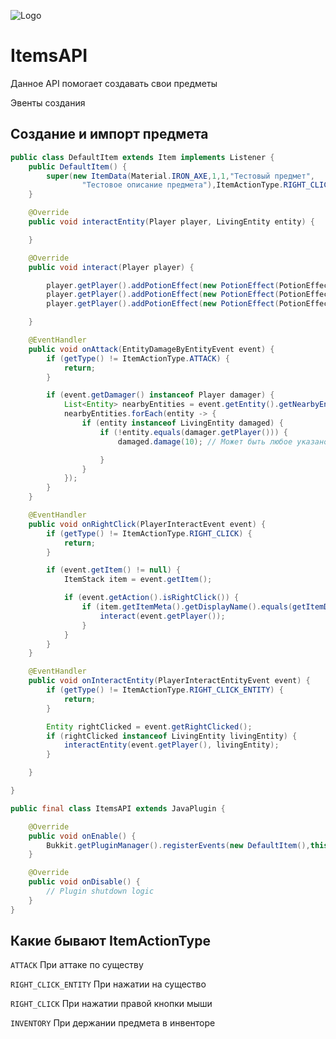 
![Logo](https://media.discordapp.net/attachments/1060479151389282354/1247495745464963072/image.png?ex=66603c73&is=665eeaf3&hm=bba58ee5595d8470df24f5e2259e8fee75bf92500ebf653f40f56ad50befdb15&=&format=webp&quality=lossless)


# ItemsAPI 

Данное API помогает создавать свои предметы

Эвенты создания




## Создание и импорт предмета

```java
public class DefaultItem extends Item implements Listener {
    public DefaultItem() {
        super(new ItemData(Material.IRON_AXE,1,1,"Тестовый предмет",
                "Тестовое описание предмета"),ItemActionType.RIGHT_CLICK);
    }

    @Override
    public void interactEntity(Player player, LivingEntity entity) {

    }

    @Override
    public void interact(Player player) {

        player.getPlayer().addPotionEffect(new PotionEffect(PotionEffectType.RESISTANCE,120,5));
        player.getPlayer().addPotionEffect(new PotionEffect(PotionEffectType.REGENERATION,120,5));
        player.getPlayer().addPotionEffect(new PotionEffect(PotionEffectType.ABSORPTION,120,3));

    }

    @EventHandler
    public void onAttack(EntityDamageByEntityEvent event) {
        if (getType() != ItemActionType.ATTACK) {
            return;
        }

        if (event.getDamager() instanceof Player damager) {
            List<Entity> nearbyEntities = event.getEntity().getNearbyEntities(2, 2, 2);
            nearbyEntities.forEach(entity -> {
                if (entity instanceof LivingEntity damaged) {
                    if (!entity.equals(damager.getPlayer())) {
                        damaged.damage(10); // Может быть любое указаное число

                    }
                }
            });
        }
    }

    @EventHandler
    public void onRightClick(PlayerInteractEvent event) {
        if (getType() != ItemActionType.RIGHT_CLICK) {
            return;
        }

        if (event.getItem() != null) {
            ItemStack item = event.getItem();

            if (event.getAction().isRightClick()) {
                if (item.getItemMeta().getDisplayName().equals(getItemData().getName())) {
                    interact(event.getPlayer());
                }
            }
        }
    }

    @EventHandler
    public void onInteractEntity(PlayerInteractEntityEvent event) {
        if (getType() != ItemActionType.RIGHT_CLICK_ENTITY) {
            return;
        }

        Entity rightClicked = event.getRightClicked();
        if (rightClicked instanceof LivingEntity livingEntity) {
            interactEntity(event.getPlayer(), livingEntity);
        }

    }

}

```

```java
public final class ItemsAPI extends JavaPlugin {

    @Override
    public void onEnable() {
        Bukkit.getPluginManager().registerEvents(new DefaultItem(),this);
    }

    @Override
    public void onDisable() {
        // Plugin shutdown logic
    }
}
```


## Какие бывают ItemActionType

`ATTACK` При аттаке по существу

`RIGHT_CLICK_ENTITY` При нажатии на существо

`RIGHT_CLICK` При нажатии правой кнопки мыши

`INVENTORY` При держании предмета в инвенторе

